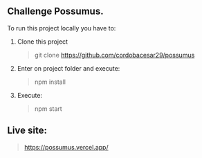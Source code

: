 ## Challenge Possumus.

To run this project locally you have to:

1. Clone this project

   > git clone https://github.com/cordobacesar29/possumus

2. Enter on project folder and execute:

   > npm install

3. Execute:

   > npm start

## Live site:

   > https://possumus.vercel.app/
